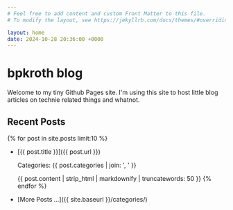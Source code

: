 ```yaml
---
# Feel free to add content and custom Front Matter to this file.
# To modify the layout, see https://jekyllrb.com/docs/themes/#overriding-theme-defaults

layout: home
date: 2024-10-28 20:36:00 +0000
---
```


# bpkroth blog

Welcome to my tiny Github Pages site.
I'm using this site to host little blog articles on technie related things and whatnot.

## Recent Posts

{% for post in site.posts limit:10 %}
- [{{ post.title }}]({{ post.url }})
  
  Categories: {{ post.categories | join: ', ' }}

  {{ post.content | strip_html | markdownify | truncatewords: 50 }}
{% endfor %}

- [More Posts ...]({{ site.baseurl }}/categories/)
